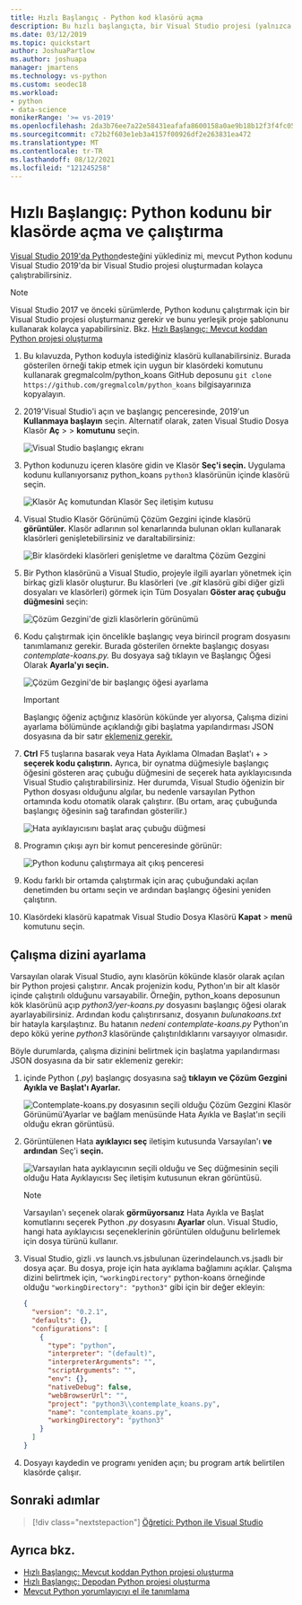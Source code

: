```yaml
---
title: Hızlı Başlangıç - Python kod klasörü açma
description: Bu hızlı başlangıçta, bir Visual Studio projesi (yalnızca 2019'da) kullanmadan bir klasörden Python Visual Studio çalıştırabilirsiniz.
ms.date: 03/12/2019
ms.topic: quickstart
author: JoshuaPartlow
ms.author: joshuapa
manager: jmartens
ms.technology: vs-python
ms.custom: seodec18
ms.workload:
- python
- data-science
monikerRange: '>= vs-2019'
ms.openlocfilehash: 2da3b76ee7a22e58431eafafa8600158a0ae9b18b12f3f4fc054f0aa0171ffea
ms.sourcegitcommit: c72b2f603e1eb3a4157f00926df2e263831ea472
ms.translationtype: MT
ms.contentlocale: tr-TR
ms.lasthandoff: 08/12/2021
ms.locfileid: "121245258"
---
```

# <a name="quickstart-open-and-run-python-code-in-a-folder"></a>Hızlı Başlangıç: Python kodunu bir klasörde açma ve çalıştırma

[Visual Studio 2019'da Python](installing-python-support-in-visual-studio.md)desteğini yüklediniz mi, mevcut Python kodunu Visual Studio 2019'da bir Visual Studio projesi oluşturmadan kolayca çalıştırabilirsiniz.

> [!Note]
> Visual Studio 2017 ve önceki sürümlerde, Python kodunu çalıştırmak için bir Visual Studio projesi oluşturmanız gerekir ve bunu yerleşik proje şablonunu kullanarak kolayca yapabilirsiniz. Bkz. [Hızlı Başlangıç: Mevcut koddan Python projesi oluşturma](quickstart-01-python-in-visual-studio-project-from-existing-code.md)

1. Bu kılavuzda, Python koduyla istediğiniz klasörü kullanabilirsiniz. Burada gösterilen örneği takip etmek için uygun bir klasördeki komutunu kullanarak gregmalcolm/python_koans GitHub deposunu `git clone https://github.com/gregmalcolm/python_koans` bilgisayarınıza kopyalayın.

1. 2019'Visual Studio'i açın ve başlangıç penceresinde, 2019'un **Kullanmaya başlayın** seçin.  Alternatif olarak, zaten Visual Studio Dosya Klasör **Aç**  >    >  **komutunu** seçin.

    ![Visual Studio başlangıç ekranı](media/quickstart-open-folder/01-open-local-folder.png)

1. Python kodunuzu içeren klasöre gidin ve Klasör **Seç'i seçin.** Uygulama kodunu kullanıyorsanız python_koans `python3` klasörünün içinde klasörü seçin.

    ![Klasör Aç komutundan Klasör Seç iletişim kutusu](media/quickstart-open-folder/02-select-folder.png)

1. Visual Studio Klasör Görünümü Çözüm Gezgini  içinde klasörü **görüntüler.** Klasör adlarının sol kenarlarında bulunan okları kullanarak klasörleri genişletebilirsiniz ve daraltabilirsiniz:

    ![Bir klasördeki klasörleri genişletme ve daraltma Çözüm Gezgini](media/quickstart-open-folder/03-expand-collapse-folders.png)

1. Bir Python klasörünü a Visual Studio, projeyle ilgili ayarları yönetmek için birkaç gizli klasör oluşturur. Bu klasörleri (ve *.git* klasörü gibi diğer gizli dosyaları ve klasörleri) görmek için Tüm Dosyaları **Göster araç çubuğu düğmesini** seçin:

    ![Çözüm Gezgini'de gizli klasörlerin görünümü](media/quickstart-open-folder/05-view-hidden-folders.png)

1. Kodu çalıştırmak için öncelikle başlangıç veya birincil program dosyasını tanımlamanız gerekir. Burada gösterilen örnekte başlangıç dosyası *contemplate-koans.py.* Bu dosyaya sağ tıklayın ve Başlangıç Öğesi Olarak **Ayarla'yı seçin.**

    ![Çözüm Gezgini'de bir başlangıç öğesi ayarlama](media/quickstart-open-folder/06-set-as-startup-item-command.png)

    > [!Important]
    > Başlangıç öğeniz açtığınız klasörün kökünde yer alıyorsa, Çalışma dizini ayarlama bölümünde açıklandığı gibi başlatma yapılandırması JSON dosyasına da bir satır [eklemeniz gerekir.](#set-a-working-directory)

1. **Ctrl** F5 tuşlarına basarak veya Hata Ayıklama Olmadan Başlat'ı +    >  **seçerek kodu çalıştırın.** Ayrıca, bir oynatma düğmesiyle başlangıç öğesini gösteren araç çubuğu düğmesini de seçerek hata ayıklayıcısında Visual Studio çalıştırabilirsiniz. Her durumda, Visual Studio öğenizin bir Python dosyası olduğunu algılar, bu nedenle varsayılan Python ortamında kodu otomatik olarak çalıştırır. (Bu ortam, araç çubuğunda başlangıç öğesinin sağ tarafından gösterilir.)

    ![Hata ayıklayıcısını başlat araç çubuğu düğmesi](media/quickstart-open-folder/07-start-debug-toolbar.png)

1. Programın çıkışı ayrı bir komut penceresinde görünür:

    ![Python kodunu çalıştırmaya ait çıkış penceresi](media/quickstart-open-folder/08-result-window.png)

1. Kodu farklı bir ortamda çalıştırmak için araç çubuğundaki açılan denetimden bu ortamı seçin ve ardından başlangıç öğesini yeniden çalıştırın.

1. Klasördeki klasörü kapatmak Visual Studio Dosya Klasörü **Kapat**  >  **menü** komutunu seçin.

## <a name="set-a-working-directory"></a>Çalışma dizini ayarlama

Varsayılan olarak Visual Studio, aynı klasörün kökünde klasör olarak açılan bir Python projesi çalıştırır. Ancak projenizin kodu, Python'ın bir alt klasör içinde çalıştırılı olduğunu varsayabilir. Örneğin, python_koans deposunun kök klasörünü açıp *python3/yer-koans.py* dosyasını başlangıç öğesi olarak ayarlayabilirsiniz. Ardından kodu çalıştırırsanız, dosyanın *bulunakoans.txt* bir hatayla karşılaştınız. Bu hatanın *nedeni contemplate-koans.py* Python'ın depo kökü yerine *python3* klasöründe çalıştırıldıklarını varsayıyor olmasıdır.

Böyle durumlarda, çalışma dizinini belirtmek için başlatma yapılandırması JSON dosyasına da bir satır eklemeniz gerekir:

1. içinde Python (*.py*) başlangıç dosyasına sağ **tıklayın ve Çözüm Gezgini Ayıkla ve** **Başlat'ı Ayarlar.**

    ![Contemplate-koans.py dosyasının seçili olduğu Çözüm Gezgini Klasör Görünümü'Ayarlar ve bağlam menüsünde Hata Ayıkla ve Başlat'ın seçili olduğu ekran görüntüsü.](media/quickstart-open-folder/09-debug-launch-settings-menu-command.png)

1. Görüntülenen Hata **ayıklayıcı seç** iletişim kutusunda Varsayılan'ı **ve ardından** Seç'i **seçin.**

    ![Varsayılan hata ayıklayıcının seçili olduğu ve Seç düğmesinin seçili olduğu Hata Ayıklayıcısı Seç iletişim kutusunun ekran görüntüsü.](media/quickstart-open-folder/10-select-debugger.png)

    > [!Note]
    > Varsayılan'ı seçenek olarak **görmüyorsanız** Hata Ayıkla ve Başlat komutlarını seçerek Python *.py* dosyasını **Ayarlar** olun. Visual Studio, hangi hata ayıklayıcısı seçeneklerinin görüntülen olduğunu belirlemek için dosya türünü kullanır.

1. Visual Studio, gizli *.vs* launch.vs.jsbulunan üzerindelaunch.vs.jsadlı bir dosya açar. Bu dosya, proje için hata ayıklama bağlamını açıklar. Çalışma dizini belirtmek için, `"workingDirectory"` python-koans örneğinde olduğu  `"workingDirectory": "python3"` gibi için bir değer ekleyin:

    ```json
    {
      "version": "0.2.1",
      "defaults": {},
      "configurations": [
        {
          "type": "python",
          "interpreter": "(default)",
          "interpreterArguments": "",
          "scriptArguments": "",
          "env": {},
          "nativeDebug": false,
          "webBrowserUrl": "",
          "project": "python3\\contemplate_koans.py",
          "name": "contemplate_koans.py",
          "workingDirectory": "python3"
        }
      ]
    }
    ```

1. Dosyayı kaydedin ve programı yeniden açın; bu program artık belirtilen klasörde çalışır.

## <a name="next-steps"></a>Sonraki adımlar

> [!div class="nextstepaction"]
> [Öğretici: Python ile Visual Studio](tutorial-working-with-python-in-visual-studio-step-01-create-project.md)

## <a name="see-also"></a>Ayrıca bkz.

- [Hızlı Başlangıç: Mevcut koddan Python projesi oluşturma](quickstart-01-python-in-visual-studio-project-from-existing-code.md)
- [Hızlı Başlangıç: Depodan Python projesi oluşturma](quickstart-03-python-in-visual-studio-project-from-repository.md)
- [Mevcut Python yorumlayıcıyı el ile tanımlama](managing-python-environments-in-visual-studio.md#manually-identify-an-existing-environment)
